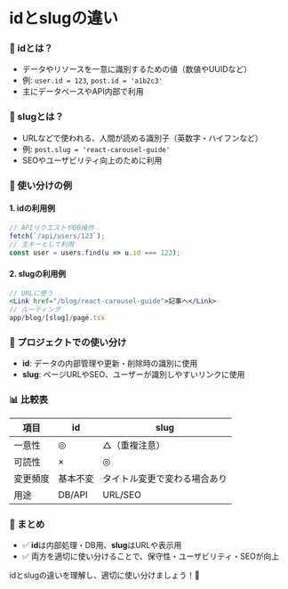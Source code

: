 # idとslugの違い

### 🎯 idとは？
- データやリソースを一意に識別するための値（数値やUUIDなど）
- 例: `user.id = 123`, `post.id = 'a1b2c3'`
- 主にデータベースやAPI内部で利用

### 🎯 slugとは？
- URLなどで使われる、人間が読める識別子（英数字・ハイフンなど）
- 例: `post.slug = 'react-carousel-guide'`
- SEOやユーザビリティ向上のために利用

### 📝 使い分けの例

#### 1. idの利用例
```jsx
// APIリクエストやDB操作
fetch(`/api/users/123`);
// 主キーとして利用
const user = users.find(u => u.id === 123);
```

#### 2. slugの利用例
```jsx
// URLに使う
<Link href="/blog/react-carousel-guide">記事へ</Link>
// ルーティング
app/blog/[slug]/page.tsx
```

### 🎯 プロジェクトでの使い分け
- **id**: データの内部管理や更新・削除時の識別に使用
- **slug**: ページURLやSEO、ユーザーが識別しやすいリンクに使用

### 📊 比較表
| 項目 | id | slug |
|------|----|------|
| 一意性 | ◎ | △（重複注意） |
| 可読性 | × | ◎ |
| 変更頻度 | 基本不変 | タイトル変更で変わる場合あり |
| 用途 | DB/API | URL/SEO |

### 🎯 まとめ
- ✅ **id**は内部処理・DB用、**slug**はURLや表示用
- ✅ 両方を適切に使い分けることで、保守性・ユーザビリティ・SEOが向上

idとslugの違いを理解し、適切に使い分けましょう！🚀 